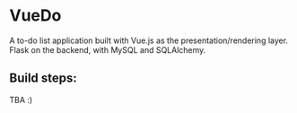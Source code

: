 # VueDo

A to-do list application built with Vue.js as the presentation/rendering layer. Flask on the backend, with MySQL and SQLAlchemy.

## Build steps:

TBA :)

